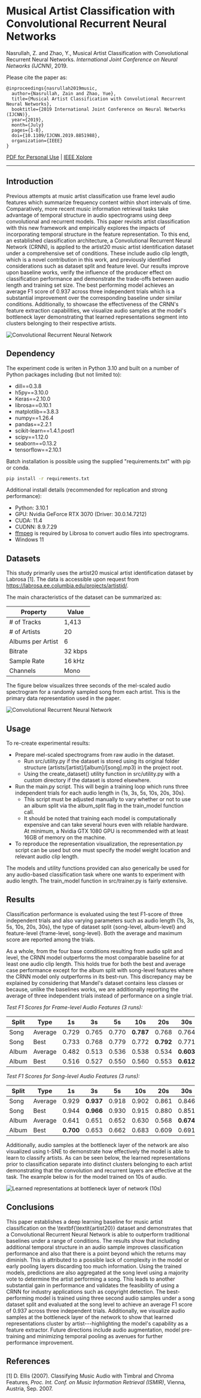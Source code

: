 # Musical Artist Classification with Convolutional Recurrent Neural Networks

Nasrullah, Z. and Zhao, Y., Musical Artist Classification with Convolutional Recurrent Neural Networks. *International Joint Conference on Neural Networks (IJCNN)*, 2019.

Please cite the paper as:

    @inproceedings{nasrullah2019music,
      author={Nasrullah, Zain and Zhao, Yue},
      title={Musical Artist Classification with Convolutional Recurrent Neural Networks},
      booktitle={2019 International Joint Conference on Neural Networks (IJCNN)},
      year={2019},
      month={July}
      pages={1-8},
      doi={10.1109/IJCNN.2019.8851988},
      organization={IEEE}
    }
        
 [PDF for Personal Use](http://arxiv.org/abs/1901.04555) | [IEEE Xplore](https://ieeexplore.ieee.org/document/8851988)


------------


## Introduction
Previous attempts at music artist classification use frame level audio features which summarize frequency content within short intervals of time. Comparatively, more recent music information retrieval tasks take advantage of temporal structure in audio spectrograms using deep convolutional and recurrent models. This paper revisits artist classification with this new framework and empirically explores the impacts of incorporating temporal structure in the feature representation. To this end, an established classification architecture, a Convolutional Recurrent Neural Network (CRNN), is applied to the artist20 music artist identification dataset under a comprehensive set of conditions. These include audio clip length, which is a novel contribution in this work, and previously identified considerations such as dataset split and feature level. Our results improve upon baseline works, verify the influence of the producer effect on classification performance and demonstrate the trade-offs between audio length and training set size. The best performing model achieves an average F1 score of 0.937 across three independent trials which is a substantial improvement over the corresponding baseline under similar conditions. Additionally, to showcase the effectiveness of the CRNN's feature extraction capabilities, we visualize audio samples at the model's bottleneck layer demonstrating that learned representations segment into clusters belonging to their respective artists.


![Convolutional Recurrent Neural Network](https://github.com/ZainNasrullah/music-artist-classification-crnn/blob/master/images/crnn_arch.png)


## Dependency
The experiment code is writen in Python 3.10 and built on a number of Python packages including (but not limited to):
- dill==0.3.8
- h5py==3.10.0
- Keras==2.10.0
- librosa==0.10.1
- matplotlib==3.8.3
- numpy==1.26.4
- pandas==2.2.1
- scikit-learn==1.4.1.post1
- scipy==1.12.0
- seaborn==0.13.2
- tensorflow==2.10.1


Batch installation is possible using the supplied "requirements.txt" with pip or conda.

````cmd
pip install -r requirements.txt
````

Additional install details (recommended for replication and strong performance):
- Python: 3.10.1
- GPU: Nvidia GeForce RTX 3070 (Driver: 30.0.14.7212)
- CUDA: 11.4
- CUDNN: 8.9.7.29
- [ffmpeg](http://ffmpeg.org/download.html) is required by Librosa to convert audio files into spectrograms. 
- Windows 11

## Datasets

This study primarily uses the artist20 musical artist identification dataset by Labrosa [1]. The data is accessible upon request from https://labrosa.ee.columbia.edu/projects/artistid/.

The main characteristics of the dataset can be summarized as:

|Property           | Value   |
|-------------------|---------|
|# of Tracks        | 1,413   |
|# of Artists       | 20      |
|Albums per Artist  | 6       | 
|Bitrate            | 32 kbps |
|Sample Rate        | 16 kHz  |
|Channels           | Mono    |

The figure below visualizes three seconds of the mel-scaled audio spectrogram for a randomly sampled song from each artist. This is the primary data representation used in the paper. 

![Convolutional Recurrent Neural Network](https://github.com/ZainNasrullah/music-artist-classification-crnn/blob/master/images/artists.PNG)

## Usage

To re-create experimental results:

- Prepare mel-scaled spectrograms from raw audio in the dataset.
    - Run src/utility.py if the dataset is stored using its original folder structure (artists/[artist]/[album]/[song].mp3) in the project root.
    - Using the create_dataset() utility function in src/utility.py with a custom directory if the dataset is stored elsewhere.
- Run the main.py script. This will begin a training loop which runs three independent trials for each audio length in {1s, 3s, 5s, 10s, 20s, 30s}.
    - This script must be adjusted manually to vary whether or not to use an album split via the album_split flag in the train_model function call. 
    - It should be noted that training each model is computationally expensive and can take several hours even with reliable hardware. At minimum, a Nvidia GTX 1080 GPU is recommended with at least 16GB of memory on the machine.  
- To reproduce the representation visualization, the representation.py script can be used but one must specify the model weight location and relevant audio clip length. 

The models and utility functions provided can also generically be used for any audio-based classification task where one wants to experiment with audio length. The train_model function in src/trainer.py is fairly extensive. 

## Results

Classification performance is evaluated using the test F1-score of three independent trials and also varying parameters such as audio length {1s, 3s, 5s, 10s, 20s, 30s}, the type of dataset split {song-level, album-level} and feature-level {frame-level, song-level}. Both the average and maximum score are reported among the trials. 

As a whole, from the four base conditions resulting from audio split and level, the CRNN model outperforms the most comparable baseline for at least one audio clip length. This holds true for both the best and average case performance except for the album split with song-level features where the CRNN model only outperforms in its best-run. This discrepancy may be explained by considering that Mandel's dataset contains less classes or because, unlike the baselines works, we are additionally reporting the average of three independent trials instead of performance on a single trial. 

*Test F1 Scores for Frame-level Audio Features (3 runs):*

|Split | Type    | 1s     | 3s    | 5s    | 10s   | 20s   | 30s      | 
|------|---------|--------|-------|-------|-------|-------|----------|
|Song  | Average | 0.729  | 0.765 | 0.770 | **0.787** | 0.768 | 0.764|
|Song  | Best    | 0.733  | 0.768 | 0.779 | 0.772 | **0.792** | 0.771|
|Album | Average | 0.482  | 0.513 | 0.536 | 0.538 | 0.534 | **0.603**|
|Album | Best    | 0.516  | 0.527 | 0.550 | 0.560 | 0.553 | **0.612**|

*Test F1 Scores for Song-level Audio Features (3 runs):*

|Split | Type    | 1s    | 3s        | 5s    | 10s   | 20s   | 30s  | 
|------|---------|-------|-----------|-------|-------|-------|------|
|Song  | Average | 0.929 | **0.937** | 0.918 | 0.902 | 0.861 | 0.846|
|Song  | Best    | 0.944 | **0.966** | 0.930 | 0.915 | 0.880 | 0.851|
|Album | Average | 0.641 | 0.651 | 0.652 | 0.630 | 0.568 | **0.674**|
|Album | Best    | **0.700** | 0.653 | 0.662 | 0.683 | 0.609 | 0.691|

Additionally, audio samples at the bottleneck layer of the network are also visualized using t-SNE to demonstrate how effectively the model is able to learn to classify artists. As can be seen below, the learned representations prior to classification separate into distinct clusters belonging to each artist demonstrating that the convolution and recurrent layers are effective at the task. The example below is for the model trained on 10s of audio.  

![Learned representations at bottleneck layer of network (10s)](https://github.com/ZainNasrullah/music-artist-classification-crnn/blob/master/images/representation_313.png)

## Conclusions
This paper establishes a deep learning baseline for music artist classification on the \textbf{\textit{artist20}} dataset and demonstrates that a Convolutional Recurrent Neural Network is able to outperform traditional baselines under a range of conditions. The results show that including additional temporal structure in an audio sample improves classification performance and also that there is a point beyond which the returns may diminish. This is attributed to a possible lack of complexity in the model or early pooling layers discarding too much information. Using the trained models, predictions are also aggregated at the song level using a majority vote to determine the artist performing a song. This leads to another substantial gain in performance and validates the feasibility of using a CRNN for industry applications such as copyright detection. The best-performing model is trained using three second audio samples under a song dataset split and evaluated at the song level to achieve an average F1 score of 0.937 across three independent trials. Additionally, we visualize audio samples at the bottleneck layer of the network to show that learned representations cluster by artist---highlighting the model's capability as a feature extractor. Future directions include audio augmentation, model pre-training and minimizing temporal pooling as avenues for further performance improvement.  

## References

[1] D. Ellis (2007). Classifying Music Audio with Timbral and Chroma Features,
*Proc. Int. Conf. on Music Information Retrieval (ISMIR)*, Vienna, Austria, Sep. 2007.
